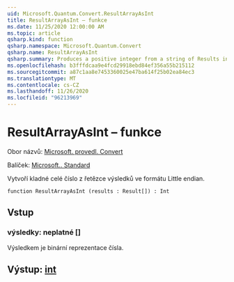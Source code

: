 ```yaml
---
uid: Microsoft.Quantum.Convert.ResultArrayAsInt
title: ResultArrayAsInt – funkce
ms.date: 11/25/2020 12:00:00 AM
ms.topic: article
qsharp.kind: function
qsharp.namespace: Microsoft.Quantum.Convert
qsharp.name: ResultArrayAsInt
qsharp.summary: Produces a positive integer from a string of Results in little endian format.
ms.openlocfilehash: b3fffdcaa9e4fcd29918ebd84ef356a55b215112
ms.sourcegitcommit: a87c1aa8e7453360025e47ba614f25b02ea84ec3
ms.translationtype: MT
ms.contentlocale: cs-CZ
ms.lasthandoff: 11/26/2020
ms.locfileid: "96213969"
---
```

# <a name="resultarrayasint-function"></a>ResultArrayAsInt – funkce

Obor názvů: [Microsoft. provedl. Convert](xref:Microsoft.Quantum.Convert)

Balíček: [Microsoft.. Standard](https://nuget.org/packages/Microsoft.Quantum.Standard)


Vytvoří kladné celé číslo z řetězce výsledků ve formátu Little endian.

```qsharp
function ResultArrayAsInt (results : Result[]) : Int
```


## <a name="input"></a>Vstup

### <a name="results--__invalidresult__"></a>výsledky: __neplatné <Result>__[]

Výsledkem je binární reprezentace čísla.



## <a name="output--int"></a>Výstup: [int](xref:microsoft.quantum.lang-ref.int)

